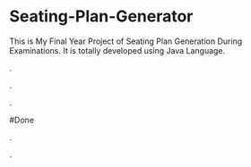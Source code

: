 # Seating-Plan-Generator

This is My Final Year Project of Seating Plan Generation During Examinations. It is totally developed using Java Language.












.




















.












































































































































































































.





















































#Done










































































































.




































































































































































































































































































































































































































































































.







































